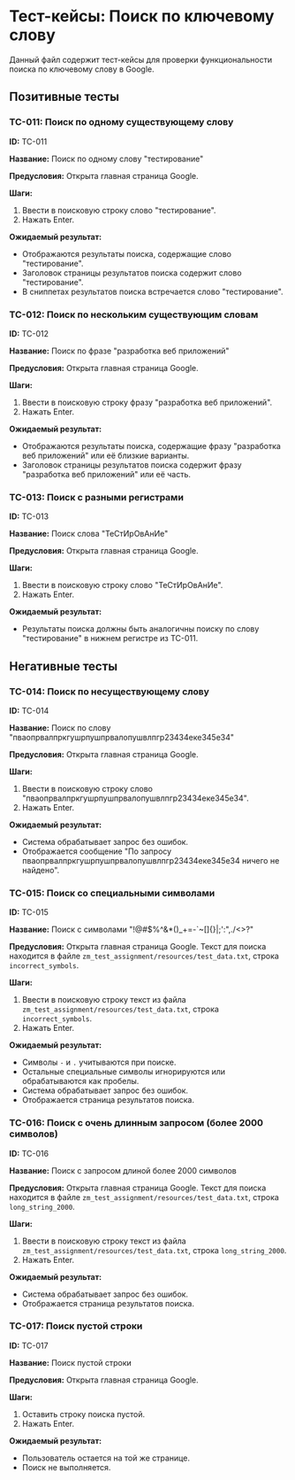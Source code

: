 # Тест-кейсы: Поиск по ключевому слову

Данный файл содержит тест-кейсы для проверки функциональности поиска по ключевому слову в Google.

## Позитивные тесты

### TC-011: Поиск по одному существующему слову

**ID:** TC-011

**Название:** Поиск по одному слову "тестирование"

**Предусловия:** Открыта главная страница Google.

**Шаги:**

1.  Ввести в поисковую строку слово "тестирование".
2.  Нажать Enter.

**Ожидаемый результат:**

*   Отображаются результаты поиска, содержащие слово "тестирование".
*   Заголовок страницы результатов поиска содержит слово "тестирование".
*   В сниппетах результатов поиска встречается слово "тестирование".

### TC-012: Поиск по нескольким существующим словам

**ID:** TC-012

**Название:** Поиск по фразе "разработка веб приложений"

**Предусловия:** Открыта главная страница Google.

**Шаги:**

1.  Ввести в поисковую строку фразу "разработка веб приложений".
2.  Нажать Enter.

**Ожидаемый результат:**

*   Отображаются результаты поиска, содержащие фразу "разработка веб приложений" или её близкие варианты.
*   Заголовок страницы результатов поиска содержит фразу "разработка веб приложений" или её часть.

### TC-013: Поиск с разными регистрами

**ID:** TC-013

**Название:** Поиск слова "ТеСтИрОвАнИе"

**Предусловия:** Открыта главная страница Google.

**Шаги:**

1.  Ввести в поисковую строку слово "ТеСтИрОвАнИе".
2.  Нажать Enter.

**Ожидаемый результат:**

*   Результаты поиска должны быть аналогичны поиску по слову "тестирование" в нижнем регистре из ТС-011.

## Негативные тесты

### TC-014: Поиск по несуществующему слову

**ID:** TC-014

**Название:** Поиск по слову "пваопрвалпркгушрпушпрвалопушвлпгр23434еке345е34"

**Предусловия:** Открыта главная страница Google.

**Шаги:**

1.  Ввести в поисковую строку слово "пваопрвалпркгушрпушпрвалопушвлпгр23434еке345е34".
2.  Нажать Enter.

**Ожидаемый результат:**

*   Система обрабатывает запрос без ошибок.
*   Отображается сообщение "По запросу пваопрвалпркгушрпушпрвалопушвлпгр23434еке345е34 ничего не найдено".

### TC-015: Поиск со специальными символами

**ID:** TC-015

**Название:** Поиск с символами "!@#$%^&*()_+=-`~[]\{}|;':",./<>?"

**Предусловия:** Открыта главная страница Google. Текст для поиска находится в файле `zm_test_assignment/resources/test_data.txt`, строка `incorrect_symbols`.

**Шаги:**

1.  Ввести в поисковую строку текст из файла `zm_test_assignment/resources/test_data.txt`, строка `incorrect_symbols`.
2.  Нажать Enter.

**Ожидаемый результат:**

*   Символы `-` и `.` учитываются при поиске.
*   Остальные специальные символы игнорируются или обрабатываются как пробелы.
*   Система обрабатывает запрос без ошибок.
*   Отображается страница результатов поиска.

### TC-016: Поиск с очень длинным запросом (более 2000 символов)

**ID:** TC-016

**Название:** Поиск с запросом длиной более 2000 символов

**Предусловия:** Открыта главная страница Google. Текст для поиска находится в файле `zm_test_assignment/resources/test_data.txt`, строка `long_string_2000`.

**Шаги:**

1.  Ввести в поисковую строку текст из файла `zm_test_assignment/resources/test_data.txt`, строка `long_string_2000`.
2.  Нажать Enter.

**Ожидаемый результат:**

*   Система обрабатывает запрос без ошибок.
*   Отображается страница результатов поиска.

### TC-017: Поиск пустой строки

**ID:** TC-017

**Название:** Поиск пустой строки

**Предусловия:** Открыта главная страница Google.

**Шаги:**

1.  Оставить строку поиска пустой.
2.  Нажать Enter.

**Ожидаемый результат:**

*   Пользователь остается на той же странице.
*   Поиск не выполняется.